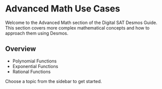 # Advanced Math Use Cases

Welcome to the Advanced Math section of the Digital SAT Desmos Guide. This section covers more complex mathematical concepts and how to approach them using Desmos.

## Overview

- Polynomial Functions
- Exponential Functions
- Rational Functions

Choose a topic from the sidebar to get started.